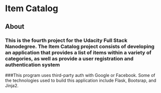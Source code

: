 # Item Catalog
## About
### This is the fourth project for the Udacity Full Stack Nanodegree. The Item Catalog project consists of developing an application that provides a list of items within a variety of categories, as well as provide a user registration and authentication system

###This program uses third-party auth with Google or Facebook. Some of the technologies used to build this application include Flask, Bootsrap, and Jinja2.